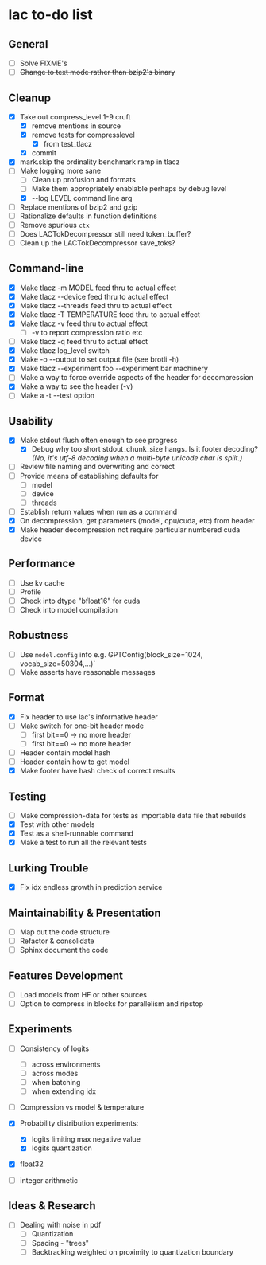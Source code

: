# lac to-do list

## General
* [ ] Solve FIXME's
* [ ] ~~Change to text mode rather than bzip2's binary~~

## Cleanup
* [x] Take out compress_level 1-9 cruft
  * [x] remove mentions in source
  * [x] remove tests for compresslevel
    * [x] from test_tlacz
  * [x] commit
* [x] mark.skip the ordinality benchmark ramp in tlacz
* [ ] Make logging more sane
  * [ ] Clean up profusion and formats
  * [ ] Make them appropriately enablable perhaps by debug level
  * [x] --log LEVEL command line arg
* [ ] Replace mentions of bzip2 and gzip
* [ ] Rationalize defaults in function definitions
* [ ] Remove spurious `ctx`
* [ ] Does LACTokDecompressor still need token_buffer?
* [ ] Clean up the LACTokDecompressor save_toks?

## Command-line
* [x] Make tlacz -m MODEL feed thru to actual effect
* [x] Make tlacz --device feed thru to actual effect
* [x] Make tlacz --threads feed thru to actual effect
* [x] Make tlacz -T TEMPERATURE feed thru to actual effect
* [x] Make tlacz -v feed thru to actual effect
  * [ ] -v to report compression ratio etc
* [ ] Make tlacz -q feed thru to actual effect
* [x] Make tlacz log_level switch
* [x] Make -o --output to set output file (see brotli -h)
* [x] Make tlacz --experiment foo --experiment bar machinery
* [ ] Make a way to force override aspects of the header for decompression
* [x] Make a way to see the header (-v)
* [ ] Make a -t --test option

## Usability
* [x] Make stdout flush often enough to see progress
  * [x] Debug why too short stdout_chunk_size hangs. Is it footer decoding? *(No, it's utf-8 decoding when a multi-byte unicode char is split.)*
* [ ] Review file naming and overwriting and correct
* [ ] Provide means of establishing defaults for
  * [ ] model
  * [ ] device
  * [ ] threads
* [ ] Establish return values when run as a command
* [x] On decompression, get parameters (model, cpu/cuda, etc) from header
* [x] Make header decompression not require particular numbered cuda device

## Performance
* [ ] Use kv cache
* [ ] Profile
* [ ] Check into dtype "bfloat16" for cuda
* [ ] Check into model compilation

## Robustness
* [ ] Use `model.config` info e.g. GPTConfig(block_size=1024, vocab_size=50304,...)`
* [ ] Make asserts have reasonable messages

## Format
* [x] Fix header to use lac's informative header
* [ ] Make switch for one-bit header mode
  * [ ] first bit==0 -> no more header
  * [ ] first bit==0 -> no more header
* [ ] Header contain model hash
* [ ] Header contain how to get model
* [x] Make footer have hash check of correct results

## Testing
* [ ] Make compression-data for tests as importable data file that rebuilds
* [x] Test with other models
* [x] Test as a shell-runnable command
* [x] Make a test to run all the relevant tests

## Lurking Trouble
* [x] Fix idx endless growth in prediction service

## Maintainability & Presentation
* [ ] Map out the code structure
* [ ] Refactor & consolidate
* [ ] Sphinx document the code

## Features Development
* [ ] Load models from HF or other sources
* [ ] Option to compress in blocks for parallelism and ripstop

## Experiments
* [ ] Consistency of logits
  * [ ] across environments
  * [ ] across modes
  * [ ] when batching
  * [ ] when extending idx
* [ ] Compression vs model & temperature
* [x] Probability distribution experiments:
  * [x] logits limiting max negative value
  * [x] logits quantization
* [x] float32
* [ ] integer arithmetic


## Ideas & Research
* [ ] Dealing with noise in pdf
  * [ ] Quantization
  * [ ] Spacing - "trees"
  * [ ] Backtracking weighted on proximity to quantization boundary
